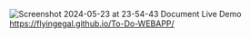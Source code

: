 ![Screenshot 2024-05-23 at 23-54-43 Document](https://github.com/flyingegal/To-Do-WEBAPP/assets/129636839/a4f39fe6-140b-4922-8b05-2d1e0ccff681)
Live Demo https://flyingegal.github.io/To-Do-WEBAPP/
